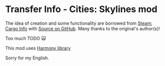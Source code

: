 # Transfer Info - Cities: Skylines mod

The idea of creation and some functionality are borrowed from [Steam: Cargo Info](https://steamcommunity.com/sharedfiles/filedetails/?id=1072157697) with [Source on GitHub](https://github.com/rumkex/Skylines-CargoInfoMod). Many thanks to the original's author(s)!

Too much TODO :scream_cat:

This mod uses [Harmony library](https://github.com/pardeike/Harmony)

Sorry for my English.
